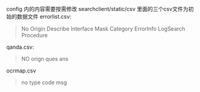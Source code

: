 
config 内的内容需要按需修改
searchclient/static/csv 里面的三个csv文件为初始的数据文件
errorlist.csv: 
> No	Origin	Describe	Interface	Mask	Category	ErrorInfo	LogSearch	Procedure

qanda.csv:
>NO	orign	ques	ans

ocrmap.csv
> no	type	code	msg







